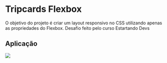 # Tripcards Flexbox
O objetivo do projeto é criar um layout responsivo no CSS utilizando apenas as propriedades do Flexbox. 
Desafio feito pelo curso Estartando Devs

## Aplicação
<img src="https://github.com/iiizadora/tripcardsFlexbox/blob/main/assets/tripcards.gif">